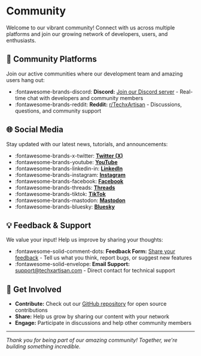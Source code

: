 # Community

Welcome to our vibrant community! Connect with us across multiple platforms and join our growing network of developers, users, and enthusiasts.

## 💬 Community Platforms

Join our active communities where our development team and amazing users hang out:

- :fontawesome-brands-discord: **Discord:** [Join our Discord server](/discord) - Real-time chat with developers and community members
- :fontawesome-brands-reddit: **Reddit:** [r/TechxArtisan](/reddit) - Discussions, questions, and community support

## 🌐 Social Media

Stay updated with our latest news, tutorials, and announcements:

- :fontawesome-brands-x-twitter: [**Twitter (X)**](/x)
- :fontawesome-brands-youtube: [**YouTube**](/youtube)
- :fontawesome-brands-linkedin-in: [**LinkedIn**](/linkedin)
- :fontawesome-brands-instagram: [**Instagram**](/instagram)
- :fontawesome-brands-facebook: [**Facebook**](/facebook)
- :fontawesome-brands-threads: [**Threads**](/threads)
- :fontawesome-brands-tiktok: [**TikTok**](/tiktok)
- :fontawesome-brands-mastodon: [**Mastodon**](/mastodon)
- :fontawesome-brands-bluesky: [**Bluesky**](/bluesky)

## 💡 Feedback & Support

We value your input! Help us improve by sharing your thoughts:

- :fontawesome-solid-comment-dots: **Feedback Form:** [Share your feedback](/feedback) - Tell us what you think, report bugs, or suggest new features
- :fontawesome-solid-envelope: **Email Support:** [support@techxartisan.com](mailto:support@techxartisan.com) - Direct contact for technical support

## 🤝 Get Involved

- **Contribute:** Check out our [GitHub repository](https://github.com/techxartisan) for open source contributions
- **Share:** Help us grow by sharing our content with your network
- **Engage:** Participate in discussions and help other community members

---

*Thank you for being part of our amazing community! Together, we're building something incredible.*
